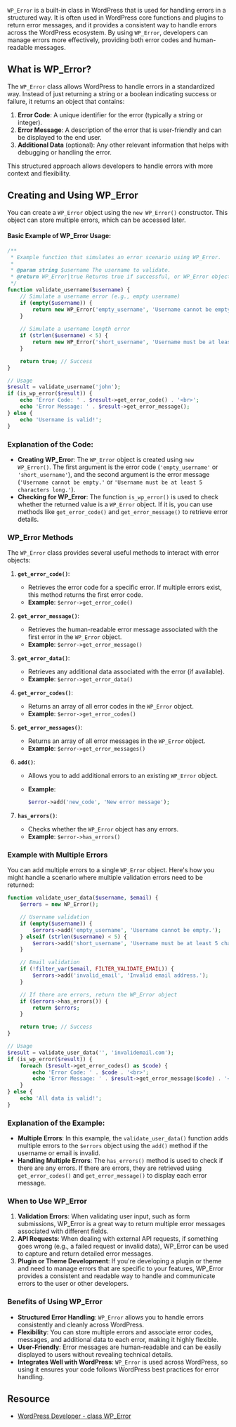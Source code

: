 `WP_Error` is a built-in class in WordPress that is used for handling errors in a structured way. It is often used in WordPress core functions and plugins to return error messages, and it provides a consistent way to handle errors across the WordPress ecosystem. By using `WP_Error`, developers can manage errors more effectively, providing both error codes and human-readable messages.

## **What is WP_Error?**
The `WP_Error` class allows WordPress to handle errors in a standardized way. Instead of just returning a string or a boolean indicating success or failure, it returns an object that contains:
1. **Error Code**: A unique identifier for the error (typically a string or integer).
2. **Error Message**: A description of the error that is user-friendly and can be displayed to the end user.
3. **Additional Data** (optional): Any other relevant information that helps with debugging or handling the error.

This structured approach allows developers to handle errors with more context and flexibility.

## **Creating and Using WP_Error**
You can create a `WP_Error` object using the `new WP_Error()` constructor. This object can store multiple errors, which can be accessed later.

#### **Basic Example of WP_Error Usage**:
```php
/**
 * Example function that simulates an error scenario using WP_Error.
 *
 * @param string $username The username to validate.
 * @return WP_Error|true Returns true if successful, or WP_Error object if an error occurs.
 */
function validate_username($username) {
    // Simulate a username error (e.g., empty username)
    if (empty($username)) {
        return new WP_Error('empty_username', 'Username cannot be empty.');
    }
    
    // Simulate a username length error
    if (strlen($username) < 5) {
        return new WP_Error('short_username', 'Username must be at least 5 characters long.');
    }

    return true; // Success
}

// Usage
$result = validate_username('john');
if (is_wp_error($result)) {
    echo 'Error Code: ' . $result->get_error_code() . '<br>';
    echo 'Error Message: ' . $result->get_error_message();
} else {
    echo 'Username is valid!';
}
```

### **Explanation of the Code:**
- **Creating WP_Error**: The `WP_Error` object is created using `new WP_Error()`. The first argument is the error code (`'empty_username'` or `'short_username'`), and the second argument is the error message (`'Username cannot be empty.'` or `'Username must be at least 5 characters long.'`).
- **Checking for WP_Error**: The function `is_wp_error()` is used to check whether the returned value is a `WP_Error` object. If it is, you can use methods like `get_error_code()` and `get_error_message()` to retrieve error details.
    
### **WP_Error Methods**

The `WP_Error` class provides several useful methods to interact with error objects:
1. **`get_error_code()`**:
    - Retrieves the error code for a specific error. If multiple errors exist, this method returns the first error code.
    - **Example**: `$error->get_error_code()`
        
2. **`get_error_message()`**:
    - Retrieves the human-readable error message associated with the first error in the `WP_Error` object.
    - **Example**: `$error->get_error_message()`
        
3. **`get_error_data()`**:
    - Retrieves any additional data associated with the error (if available).
    - **Example**: `$error->get_error_data()`
        
4. **`get_error_codes()`**:
    - Returns an array of all error codes in the `WP_Error` object.
    - **Example**: `$error->get_error_codes()`
        
5. **`get_error_messages()`**:
    - Returns an array of all error messages in the `WP_Error` object.
    - **Example**: `$error->get_error_messages()`
        
6. **`add()`**:
    - Allows you to add additional errors to an existing `WP_Error` object.
        
    - **Example**:
        ```php
        $error->add('new_code', 'New error message');
        ```
        
7. **`has_errors()`**:
    - Checks whether the `WP_Error` object has any errors.
    - **Example**: `$error->has_errors()`

### **Example with Multiple Errors**
You can add multiple errors to a single `WP_Error` object. Here's how you might handle a scenario where multiple validation errors need to be returned:

```php
function validate_user_data($username, $email) {
    $errors = new WP_Error();

    // Username validation
    if (empty($username)) {
        $errors->add('empty_username', 'Username cannot be empty.');
    } elseif (strlen($username) < 5) {
        $errors->add('short_username', 'Username must be at least 5 characters long.');
    }

    // Email validation
    if (!filter_var($email, FILTER_VALIDATE_EMAIL)) {
        $errors->add('invalid_email', 'Invalid email address.');
    }

    // If there are errors, return the WP_Error object
    if ($errors->has_errors()) {
        return $errors;
    }

    return true; // Success
}

// Usage
$result = validate_user_data('', 'invalidemail.com');
if (is_wp_error($result)) {
    foreach ($result->get_error_codes() as $code) {
        echo 'Error Code: ' . $code . '<br>';
        echo 'Error Message: ' . $result->get_error_message($code) . '<br>';
    }
} else {
    echo 'All data is valid!';
}
```

### **Explanation of the Example:**
- **Multiple Errors**: In this example, the `validate_user_data()` function adds multiple errors to the `$errors` object using the `add()` method if the username or email is invalid.
- **Handling Multiple Errors**: The `has_errors()` method is used to check if there are any errors. If there are errors, they are retrieved using `get_error_codes()` and `get_error_message()` to display each error message.

### **When to Use WP_Error**
1. **Validation Errors**: When validating user input, such as form submissions, WP_Error is a great way to return multiple error messages associated with different fields.
2. **API Requests**: When dealing with external API requests, if something goes wrong (e.g., a failed request or invalid data), WP_Error can be used to capture and return detailed error messages.
3. **Plugin or Theme Development**: If you're developing a plugin or theme and need to manage errors that are specific to your features, WP_Error provides a consistent and readable way to handle and communicate errors to the user or other developers.

### **Benefits of Using WP_Error**
- **Structured Error Handling**: `WP_Error` allows you to handle errors consistently and cleanly across WordPress.
- **Flexibility**: You can store multiple errors and associate error codes, messages, and additional data to each error, making it highly flexible.
- **User-Friendly**: Error messages are human-readable and can be easily displayed to users without revealing technical details.
- **Integrates Well with WordPress**: `WP_Error` is used across WordPress, so using it ensures your code follows WordPress best practices for error handling.

## Resource
- [WordPress Developer - class WP_Error](https://developer.wordpress.org/reference/classes/wp_error/)
